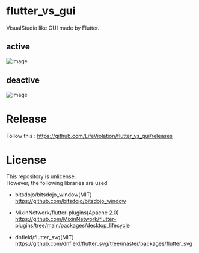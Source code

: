 # flutter_vs_gui
VisualStudio like GUI made by Flutter.

## active
![image](https://github.com/LifeViolation/flutter_vs_gui/assets/128378329/dc0eb37b-c3b9-4182-9b41-1957ce9b25bf)

## deactive
![image](https://github.com/LifeViolation/flutter_vs_gui/assets/128378329/e328c866-70a1-4ab5-bb5f-42c2e36a14d6)

# Release
Follow this : https://github.com/LifeViolation/flutter_vs_gui/releases

# License
This repository is unlicense.  
However, the following libraries are used  

- bitsdojo/bitsdojo_window(MIT)  
https://github.com/bitsdojo/bitsdojo_window
  
- MixinNetwork/flutter-plugins(Apache 2.0)  
https://github.com/MixinNetwork/flutter-plugins/tree/main/packages/desktop_lifecycle

- dnfield/flutter_svg(MIT)  
https://github.com/dnfield/flutter_svg/tree/master/packages/flutter_svg
